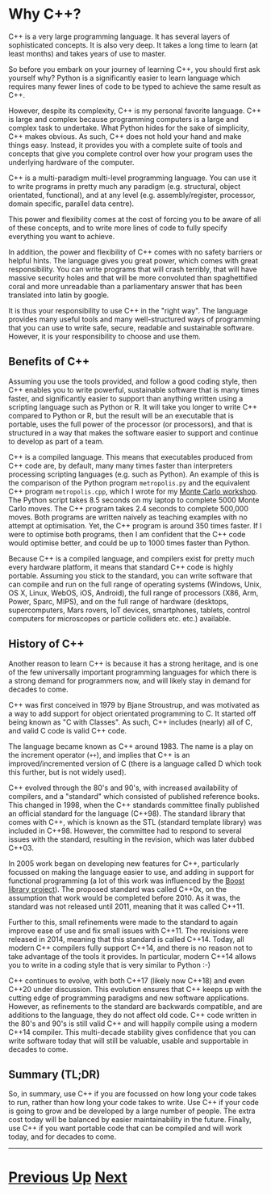 
# Why C++?

C++ is a very large programming language. 
It has several layers of sophisticated concepts. It is
also very deep. It takes a long time to learn 
(at least months) and takes years of use to master.

So before you embark on your journey of learning C++, you should first ask yourself
why? Python is a significantly easier to learn language which requires many fewer
lines of code to be typed to achieve the same result as C++.

However, despite its complexity, C++ is my personal favorite language. C++ is large and complex
because programming computers is a large and complex task to undertake. What Python
hides for the sake of simplicity, C++ makes obvious. As such, C++ does not hold
your hand and make things easy. Instead, it provides you with a complete suite
of tools and concepts that give you complete control over how your program
uses the underlying hardware of the computer.

C++ is a multi-paradigm multi-level programming language. You can use it to write
programs in pretty much any paradigm (e.g. structural, object orientated, functional),
and at any level (e.g. assembly/register, processor, domain specific, parallel data centre).

This power and flexibility comes at the cost of forcing you to be aware of all of 
these concepts, and to write more lines of code to fully specify everything
you want to achieve.

In addition, the power and flexibility of C++ comes with no safety barriers or
helpful hints. The language gives you great power, which comes with great
responsibility. You can write programs that will crash terribly, that will have
massive security holes and that will be more convoluted than spaghettified coral and
more unreadable than a parliamentary answer that has been translated into latin by 
google.

It is thus your responsibility to use C++ in the "right way". The language provides
many useful tools and many well-structured ways of programming that you can use
to write safe, secure, readable and sustainable software. However, it is your 
responsibility to choose and use them. 

## Benefits of C++

Assuming you use the tools provided, and follow a good coding style, then C++ 
enables you to write powerful, sustainable software that is many times
faster, and significantly easier to support than anything written using 
a scripting language such as Python or R. It will take you longer to write
C++ compared to Python or R, but the result will be an executable that 
is portable, uses the full power of the processor (or processors), and
that is structured in a way that makes the software easier to support and
continue to develop as part of a team.

C++ is a compiled language. This means that executables produced from
C++ code are, by default, many many times faster than interpreters 
processing scripting languages (e.g. such as Python). An example of this
is the comparison of the Python program `metropolis.py` and the equivalent
C++ program `metropolis.cpp`, which I wrote for my 
[Monte Carlo workshop](../intro_to_mc). The Python script takes 8.5 seconds
on my laptop to complete 5000 Monte Carlo moves. The C++ program takes
2.4 seconds to complete 500,000 moves. Both programs are written 
naively as teaching examples with no attempt at optimisation. Yet, the
C++ program is around 350 times faster. If I were to optimise both programs,
then I am confident that the C++ code would optimise better, and could
be up to 1000 times faster than Python.

Because C++ is a compiled language, and compilers exist for pretty much
every hardware platform, it means that standard C++ code is highly 
portable. Assuming you stick to the standard, you can write software
that can compile and run on the full range of operating systems (Windows,
Unix, OS X, Linux, WebOS, iOS, Android), the full range of processors
(X86, Arm, Power, Sparc, MIPS), and on
the full range of hardware (desktops, supercomputers, Mars rovers,
IoT devices, smartphones, tablets, control computers for microscopes or
particle colliders etc. etc.) available.

## History of C++

Another reason to learn C++ is because it has a strong heritage, and is 
one of the few universally important programming languages for which there
is a strong demand for programmers now, and will likely stay in demand
for decades to come.

C++ was first conceived in 1979 by Bjane Stroustrup, and was motivated as a way
to add support for object orientated programming to C. It started off being
known as "C with Classes". As such, C++ includes (nearly) all of C, and valid C code is valid C++ code.

The language became known as C++ around 1983. The name is a play on the increment
operator (`++`), and implies that C++ is an improved/incremented version of C 
(there is a language called D which took this further, but is not widely used).

C++ evolved through the 80's and 90's, with increased availability of compilers,
and a "standard" which consisted of published reference books. This changed in
1998, when the C++ standards committee finally published an official standard
for the language (C++98). The standard library that comes with C++, which 
is known as the STL (standard template library) was included in C++98.
However, the committee had to respond to several issues with the standard,
resulting in the revision, which was later dubbed C++03.

In 2005 work began on developing new features for C++, particularly focussed
on making the language easier to use, and adding in support for functional
programming (a lot of this work was influenced by the
[Boost library project](http://www.boost.org)). The proposed standard was called C++0x, on the assumption that
work would be completed before 2010. As it was, the standard was not released
until 2011, meaning that it was called C++11.

Further to this, small refinements were made to the standard to again improve ease
of use and fix small issues with C++11. The revisions were released in 2014,
meaning that this standard is called C++14. Today, all modern C++ compilers 
fully support C++14, and there is no reason not to take advantage of the 
tools it provides. In particular, modern C++14 allows you to write in a 
coding style that is very similar to Python :-)

C++ continues to evolve, with both C++17 (likely now C++18) and even C++20 under
discussion. This evolution ensures that C++ keeps up with the cutting edge of
programming paradigms and new software applications. However, as refinements
to the standard are backwards compatible, and are additions to the language,
they do not affect old code. C++ code written in the 80's and 90's is still valid
C++ and will happily compile using a modern C++14 compiler. This multi-decade
stability gives confidence that you can write software today that will still
be valuable, usable and supportable in decades to come.

## Summary (TL;DR)

So, in summary, use C++ if you are focussed on how long your code takes to run, 
rather than how long your code takes to write. Use C++ if your code is going
to grow and be developed by a large number of people. The extra cost today will
be balanced by easier maintainability in the future. Finally, use C++ if you
want portable code that can be compiled and will work today, and for decades to come.

***

# [Previous](README.md) [Up](README.md) [Next](basics.md)  
